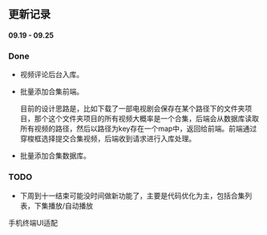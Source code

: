 ## 更新记录

#### 09.19 - 09.25

### Done

- 视频评论后台入库。

- 批量添加合集前端。

  目前的设计思路是，比如下载了一部电视剧会保存在某个路径下的文件夹项目，那个这个文件夹项目的所有视频大概率是一个合集，后端会从数据库读取所有视频的路径，然后以路径为key存在一个map中，返回给前端。前端通过穿梭框选择提交合集视频，后端收到请求进行入库处理。

- 批量添加合集数据库。

  

### TODO

-  下周到十一结束可能没时间做新功能了，主要是代码优化为主，包括合集列表，下集播放/自动播放

  手机终端UI适配

  
